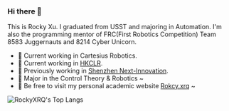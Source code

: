 ### Hi there 👋

This is Rocky Xu. I graduated from USST and majoring in Automation. I'm also the programming mentor of FRC(First Robotics Competition) Team 8583 Juggernauts and 8214 Cyber Unicorn.

- 🔭 Current working in Cartesius Robotics.
- 🔭 Current working in [HKCLR](https://hkclr.hk/).
- 🔭 Previously working in [Shenzhen Next-Innovation](https://github.com/FRCNextInnovation).
- 🌱 Major in the Control Theory & Robotics ~
- 💌 Be free to visit my personal academic website [Rokcy.xrq](https://www.rocky-xrq.com/) ~

![RockyXRQ's Top Langs](https://github-readme-stats.vercel.app/api/top-langs/?username=RockyXRQ&layout=compact)
